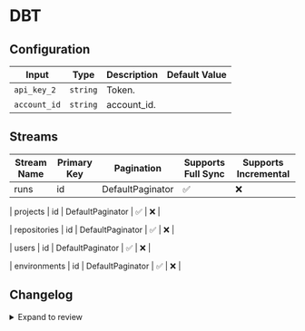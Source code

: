 # DBT

## Configuration

| Input | Type | Description | Default Value |
|-------|------|-------------|---------------|
| `api_key_2` | `string` | Token.  |  |
| `account_id` | `string` | account_id.  |  |

## Streams
| Stream Name | Primary Key | Pagination | Supports Full Sync | Supports Incremental |
|-------------|-------------|------------|---------------------|----------------------|
| runs | id | DefaultPaginator | ✅ |  ❌  |

| projects | id | DefaultPaginator | ✅ |  ❌  |

| repositories | id | DefaultPaginator | ✅ |  ❌  |

| users | id | DefaultPaginator | ✅ |  ❌  |

| environments | id | DefaultPaginator | ✅ |  ❌  |


## Changelog

<details>
  <summary>Expand to review</summary>

| Version          | Date       | Subject        |
|------------------|------------|----------------|
| 0.0.1 | 2024-08-22 | Initial release by natikgadzhi via Connector Builder|

</details>